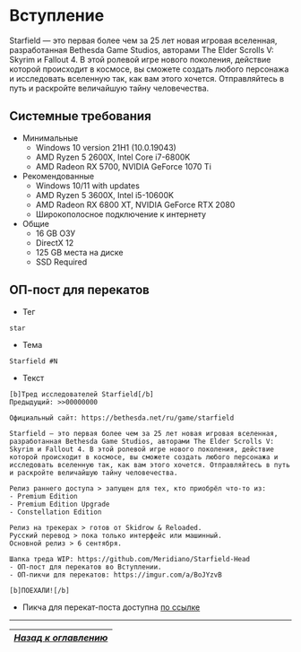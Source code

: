 # Вступление

Starfield — это первая более чем за 25 лет новая игровая вселенная, разработанная Bethesda Game Studios, авторами The Elder Scrolls V: Skyrim и Fallout 4. В этой ролевой игре нового поколения, действие которой происходит в космосе, вы сможете создать любого персонажа и исследовать вселенную так, как вам этого хочется. Отправляйтесь в путь и раскройте величайшую тайну человечества.

## Системные требования

+ Минимальные
    + Windows 10 version 21H1 (10.0.19043)
    + AMD Ryzen 5 2600X, Intel Core i7-6800K
    + AMD Radeon RX 5700, NVIDIA GeForce 1070 Ti
+ Рекомендованные
    + Windows 10/11 with updates
    + AMD Ryzen 5 3600X, Intel i5-10600K
    + AMD Radeon RX 6800 XT, NVIDIA GeForce RTX 2080
    + Широкополосное подключение к интернету
+ Общие
    + 16 GB ОЗУ
    + DirectX 12
    + 125 GB места на диске
    + SSD Required

## ОП-пост для перекатов

+ Тег
```
star
```
+ Тема
```
Starfield #N
```
+ Текст
```
[b]Тред исследователей Starfield[/b]
Предыдущий: >>00000000
 
Официальный сайт: https://bethesda.net/ru/game/starfield
 
Starfield — это первая более чем за 25 лет новая игровая вселенная, разработанная Bethesda Game Studios, авторами The Elder Scrolls V: Skyrim и Fallout 4. В этой ролевой игре нового поколения, действие которой происходит в космосе, вы сможете создать любого персонажа и исследовать вселенную так, как вам этого хочется. Отправляйтесь в путь и раскройте величайшую тайну человечества.
 
Релиз раннего доступа > запущен для тех, кто приобрёл что-то из:
- Premium Edition
- Premium Edition Upgrade
- Constellation Edition

Релиз на трекерах > готов от Skidrow & Reloaded.
Русский перевод > пока только интерфейс или машинный.
Основной релиз > 6 сентября.
 
Шапка треда WIP: https://github.com/Meridiano/Starfield-Head
- ОП-пост для перекатов во Вступлении.
- ОП-пикчи для перекатов: https://imgur.com/a/BoJYzvB
 
[b]ПОЕХАЛИ![/b]
```
+ Пикча для перекат-поста доступна [по ссылке](https://cdn.discordapp.com/attachments/1125351713998655589/1146941997798662275/Starfield.png)

------

|[*Назад к оглавлению*](https://github.com/Meridiano/Starfield-Head)|
|:---:|